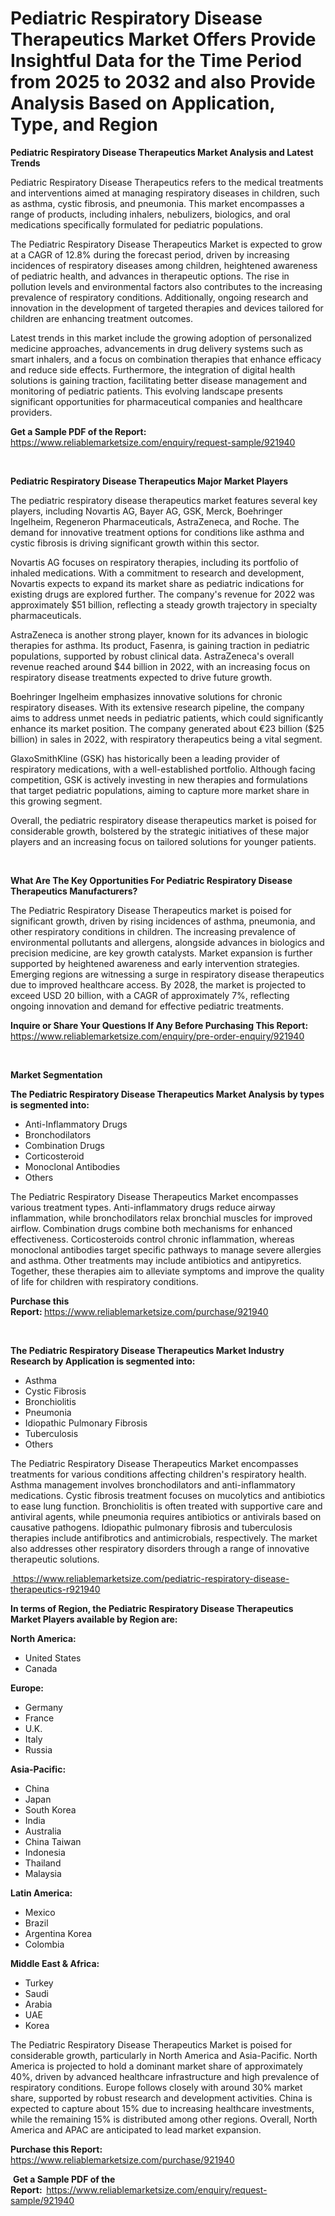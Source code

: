 <p><h1>Pediatric Respiratory Disease Therapeutics Market Offers Provide Insightful Data for the Time Period from 2025 to 2032 and also Provide Analysis Based on Application, Type, and Region</h1></p><p><strong>Pediatric Respiratory Disease Therapeutics Market Analysis and Latest Trends</strong></p>
<p><p>Pediatric Respiratory Disease Therapeutics refers to the medical treatments and interventions aimed at managing respiratory diseases in children, such as asthma, cystic fibrosis, and pneumonia. This market encompasses a range of products, including inhalers, nebulizers, biologics, and oral medications specifically formulated for pediatric populations.</p><p>The Pediatric Respiratory Disease Therapeutics Market is expected to grow at a CAGR of 12.8% during the forecast period, driven by increasing incidences of respiratory diseases among children, heightened awareness of pediatric health, and advances in therapeutic options. The rise in pollution levels and environmental factors also contributes to the increasing prevalence of respiratory conditions. Additionally, ongoing research and innovation in the development of targeted therapies and devices tailored for children are enhancing treatment outcomes.</p><p>Latest trends in this market include the growing adoption of personalized medicine approaches, advancements in drug delivery systems such as smart inhalers, and a focus on combination therapies that enhance efficacy and reduce side effects. Furthermore, the integration of digital health solutions is gaining traction, facilitating better disease management and monitoring of pediatric patients. This evolving landscape presents significant opportunities for pharmaceutical companies and healthcare providers.</p></p>
<p><strong>Get a Sample PDF of the Report:&nbsp;</strong> <a href="https://www.reliablemarketsize.com/enquiry/request-sample/921940?utm_campaign=3024&utm_medium=2&utm_source=Github&utm_content=ia&utm_term=18042025&utm_id=pediatric-respiratory-disease-therapeutics">https://www.reliablemarketsize.com/enquiry/request-sample/921940</a></p>
<p>&nbsp;</p>
<p><strong>Pediatric Respiratory Disease Therapeutics Major Market Players</strong></p>
<p><p>The pediatric respiratory disease therapeutics market features several key players, including Novartis AG, Bayer AG, GSK, Merck, Boehringer Ingelheim, Regeneron Pharmaceuticals, AstraZeneca, and Roche. The demand for innovative treatment options for conditions like asthma and cystic fibrosis is driving significant growth within this sector.</p><p>Novartis AG focuses on respiratory therapies, including its portfolio of inhaled medications. With a commitment to research and development, Novartis expects to expand its market share as pediatric indications for existing drugs are explored further. The company's revenue for 2022 was approximately $51 billion, reflecting a steady growth trajectory in specialty pharmaceuticals.</p><p>AstraZeneca is another strong player, known for its advances in biologic therapies for asthma. Its product, Fasenra, is gaining traction in pediatric populations, supported by robust clinical data. AstraZeneca's overall revenue reached around $44 billion in 2022, with an increasing focus on respiratory disease treatments expected to drive future growth.</p><p>Boehringer Ingelheim emphasizes innovative solutions for chronic respiratory diseases. With its extensive research pipeline, the company aims to address unmet needs in pediatric patients, which could significantly enhance its market position. The company generated about €23 billion ($25 billion) in sales in 2022, with respiratory therapeutics being a vital segment.</p><p>GlaxoSmithKline (GSK) has historically been a leading provider of respiratory medications, with a well-established portfolio. Although facing competition, GSK is actively investing in new therapies and formulations that target pediatric populations, aiming to capture more market share in this growing segment.</p><p>Overall, the pediatric respiratory disease therapeutics market is poised for considerable growth, bolstered by the strategic initiatives of these major players and an increasing focus on tailored solutions for younger patients.</p></p>
<p>&nbsp;</p>
<p><strong>What Are The Key Opportunities For Pediatric Respiratory Disease Therapeutics Manufacturers?</strong></p>
<p><p>The Pediatric Respiratory Disease Therapeutics market is poised for significant growth, driven by rising incidences of asthma, pneumonia, and other respiratory conditions in children. The increasing prevalence of environmental pollutants and allergens, alongside advances in biologics and precision medicine, are key growth catalysts. Market expansion is further supported by heightened awareness and early intervention strategies. Emerging regions are witnessing a surge in respiratory disease therapeutics due to improved healthcare access. By 2028, the market is projected to exceed USD 20 billion, with a CAGR of approximately 7%, reflecting ongoing innovation and demand for effective pediatric treatments.</p></p>
<p><strong>Inquire or Share Your Questions If Any Before Purchasing This Report:</strong> <a href="https://www.reliablemarketsize.com/enquiry/pre-order-enquiry/921940?utm_campaign=3024&utm_medium=2&utm_source=Github&utm_content=ia&utm_term=18042025&utm_id=pediatric-respiratory-disease-therapeutics">https://www.reliablemarketsize.com/enquiry/pre-order-enquiry/921940</a></p>
<p>&nbsp;</p>
<p><strong>Market Segmentation</strong></p>
<p><strong>The Pediatric Respiratory Disease Therapeutics Market Analysis by types is segmented into:</strong></p>
<p><ul><li>Anti-Inflammatory Drugs</li><li>Bronchodilators</li><li>Combination Drugs</li><li>Corticosteroid</li><li>Monoclonal Antibodies</li><li>Others</li></ul></p>
<p><p>The Pediatric Respiratory Disease Therapeutics Market encompasses various treatment types. Anti-inflammatory drugs reduce airway inflammation, while bronchodilators relax bronchial muscles for improved airflow. Combination drugs combine both mechanisms for enhanced effectiveness. Corticosteroids control chronic inflammation, whereas monoclonal antibodies target specific pathways to manage severe allergies and asthma. Other treatments may include antibiotics and antipyretics. Together, these therapies aim to alleviate symptoms and improve the quality of life for children with respiratory conditions.</p></p>
<p><strong>Purchase this Report:&nbsp;</strong><a href="https://www.reliablemarketsize.com/purchase/921940?utm_campaign=3024&utm_medium=2&utm_source=Github&utm_content=ia&utm_term=18042025&utm_id=pediatric-respiratory-disease-therapeutics">https://www.reliablemarketsize.com/purchase/921940</a></p>
<p>&nbsp;</p>
<p><strong>The Pediatric Respiratory Disease Therapeutics Market Industry Research by Application is segmented into:</strong></p>
<p><ul><li>Asthma</li><li>Cystic Fibrosis</li><li>Bronchiolitis</li><li>Pneumonia</li><li>Idiopathic Pulmonary Fibrosis</li><li>Tuberculosis</li><li>Others</li></ul></p>
<p><p>The Pediatric Respiratory Disease Therapeutics Market encompasses treatments for various conditions affecting children's respiratory health. Asthma management involves bronchodilators and anti-inflammatory medications. Cystic fibrosis treatment focuses on mucolytics and antibiotics to ease lung function. Bronchiolitis is often treated with supportive care and antiviral agents, while pneumonia requires antibiotics or antivirals based on causative pathogens. Idiopathic pulmonary fibrosis and tuberculosis therapies include antifibrotics and antimicrobials, respectively. The market also addresses other respiratory disorders through a range of innovative therapeutic solutions.</p></p>
<p><a href="https://www.reliablemarketsize.com/pediatric-respiratory-disease-therapeutics-r921940?utm_campaign=3024&utm_medium=2&utm_source=Github&utm_content=ia&utm_term=18042025&utm_id=pediatric-respiratory-disease-therapeutics">&nbsp;https://www.reliablemarketsize.com/pediatric-respiratory-disease-therapeutics-r921940</a></p>
<p><strong>In terms of Region, the Pediatric Respiratory Disease Therapeutics Market Players available by Region are:</strong></p>
<p>
    <p> <strong> North America: </strong>
        <ul>
            <li>United States</li>
            <li>Canada</li>
        </ul>
        </p> 
    <p> <strong> Europe: </strong>
        <ul>
            <li>Germany</li>
            <li>France</li>
            <li>U.K.</li>
            <li>Italy</li>
            <li>Russia</li>
        </ul>
        </p> 
    <p> <strong> Asia-Pacific: </strong>
        <ul>
            <li>China</li>
            <li>Japan</li>
            <li>South Korea</li>
            <li>India</li>
            <li>Australia</li>
            <li>China Taiwan</li>
            <li>Indonesia</li>
            <li>Thailand</li>
            <li>Malaysia</li>
        </ul>
        </p> 
    <p> <strong> Latin America: </strong>
        <ul>
            <li>Mexico</li>
            <li>Brazil</li>
            <li>Argentina Korea</li>
            <li>Colombia</li>
        </ul>
        </p> 
    <p> <strong> Middle East & Africa: </strong>
        <ul>
            <li>Turkey</li>
            <li>Saudi</li>
            <li>Arabia</li>
            <li>UAE</li>
            <li>Korea</li>
        </ul>
    </p>
    </p>
<p><p>The Pediatric Respiratory Disease Therapeutics Market is poised for considerable growth, particularly in North America and Asia-Pacific. North America is projected to hold a dominant market share of approximately 40%, driven by advanced healthcare infrastructure and high prevalence of respiratory conditions. Europe follows closely with around 30% market share, supported by robust research and development activities. China is expected to capture about 15% due to increasing healthcare investments, while the remaining 15% is distributed among other regions. Overall, North America and APAC are anticipated to lead market expansion.</p></p>
<p><strong>Purchase this Report: </strong><a href="https://www.reliablemarketsize.com/purchase/921940?utm_campaign=3024&utm_medium=2&utm_source=Github&utm_content=ia&utm_term=18042025&utm_id=pediatric-respiratory-disease-therapeutics">https://www.reliablemarketsize.com/purchase/921940</a></p>
<p>&nbsp;<strong>Get a Sample PDF of the Report:&nbsp;&nbsp;</strong><a href="https://www.reliablemarketsize.com/enquiry/request-sample/921940?utm_campaign=3024&utm_medium=2&utm_source=Github&utm_content=ia&utm_term=18042025&utm_id=pediatric-respiratory-disease-therapeutics">https://www.reliablemarketsize.com/enquiry/request-sample/921940</a></p>
<p><strong></strong></p>
<p><p></p><p></p><p></p></p>